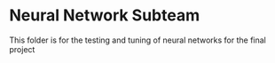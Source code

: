# Neural Network Subteam #

This folder is for the testing and tuning of neural networks for the final project
